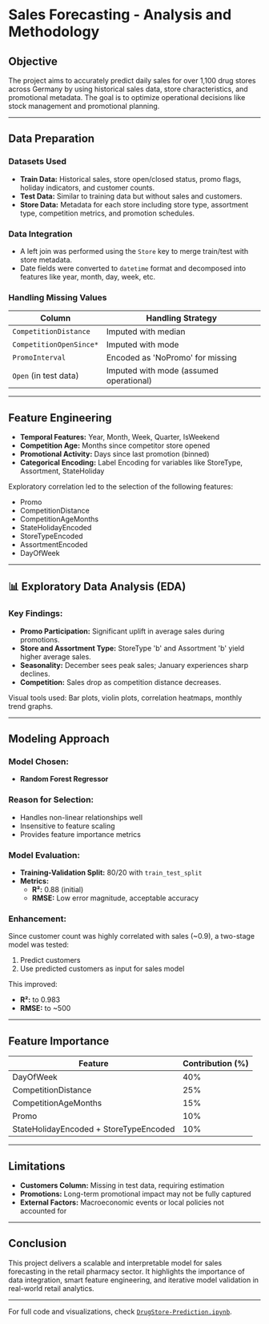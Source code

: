 # Sales Forecasting - Analysis and Methodology

## Objective

The project aims to accurately predict daily sales for over 1,100 drug stores across Germany by using historical sales data, store characteristics, and promotional metadata. The goal is to optimize operational decisions like stock management and promotional planning.

---

## Data Preparation

### Datasets Used

- **Train Data:** Historical sales, store open/closed status, promo flags, holiday indicators, and customer counts.
- **Test Data:** Similar to training data but without sales and customers.
- **Store Data:** Metadata for each store including store type, assortment type, competition metrics, and promotion schedules.

### Data Integration

- A left join was performed using the `Store` key to merge train/test with store metadata.
- Date fields were converted to `datetime` format and decomposed into features like year, month, day, week, etc.

### Handling Missing Values

| Column | Handling Strategy |
|--------|--------------------|
| `CompetitionDistance` | Imputed with median |
| `CompetitionOpenSince*` | Imputed with mode |
| `PromoInterval` | Encoded as 'NoPromo' for missing |
| `Open` (in test data) | Imputed with mode (assumed operational) |

---

## Feature Engineering

- **Temporal Features:** Year, Month, Week, Quarter, IsWeekend
- **Competition Age:** Months since competitor store opened
- **Promotional Activity:** Days since last promotion (binned)
- **Categorical Encoding:** Label Encoding for variables like StoreType, Assortment, StateHoliday

Exploratory correlation led to the selection of the following features:
- Promo
- CompetitionDistance
- CompetitionAgeMonths
- StateHolidayEncoded
- StoreTypeEncoded
- AssortmentEncoded
- DayOfWeek

---

## 📊 Exploratory Data Analysis (EDA)

### Key Findings:

- **Promo Participation:** Significant uplift in average sales during promotions.
- **Store and Assortment Type:** StoreType 'b' and Assortment 'b' yield higher average sales.
- **Seasonality:** December sees peak sales; January experiences sharp declines.
- **Competition:** Sales drop as competition distance decreases.

Visual tools used: Bar plots, violin plots, correlation heatmaps, monthly trend graphs.

---

## Modeling Approach

### Model Chosen:
- **Random Forest Regressor**

### Reason for Selection:
- Handles non-linear relationships well
- Insensitive to feature scaling
- Provides feature importance metrics

### Model Evaluation:

- **Training-Validation Split:** 80/20 with `train_test_split`
- **Metrics:**
  - **R²:** 0.88 (initial)
  - **RMSE:** Low error magnitude, acceptable accuracy

### Enhancement:

Since customer count was highly correlated with sales (~0.9), a two-stage model was tested:
1. Predict customers
2. Use predicted customers as input for sales model

This improved:
- **R²:** to 0.983
- **RMSE:** to ~500

---

## Feature Importance

| Feature | Contribution (%) |
|---------|------------------|
| DayOfWeek | 40% |
| CompetitionDistance | 25% |
| CompetitionAgeMonths | 15% |
| Promo | 10% |
| StateHolidayEncoded + StoreTypeEncoded | 10% |

---

## Limitations

- **Customers Column:** Missing in test data, requiring estimation
- **Promotions:** Long-term promotional impact may not be fully captured
- **External Factors:** Macroeconomic events or local policies not accounted for

---

## Conclusion

This project delivers a scalable and interpretable model for sales forecasting in the retail pharmacy sector. It highlights the importance of data integration, smart feature engineering, and iterative model validation in real-world retail analytics.

---

For full code and visualizations, check [`DrugStore-Prediction.ipynb`](./DrugStore-Prediction.ipynb).
